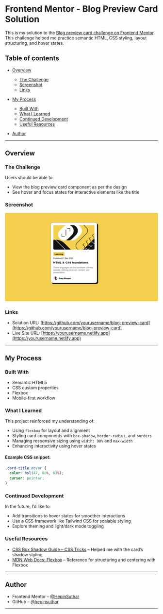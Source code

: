 # Frontend Mentor - Blog Preview Card Solution

This is my solution to the [Blog preview card challenge on Frontend Mentor](https://www.frontendmentor.io/challenges/blog-preview-card-ckPaj01IcS). This challenge helped me practice semantic HTML, CSS styling, layout structuring, and hover states.

## Table of contents

* [Overview](#overview)
  * [The Challenge](#the-challenge)
  * [Screenshot](#screenshot)
  * [Links](#links)
* [My Process](#my-process)

  * [Built With](#built-with)
  * [What I Learned](#what-i-learned)
  * [Continued Development](#continued-development)
  * [Useful Resources](#useful-resources)
* [Author](#author)

---

## Overview

### The Challenge

Users should be able to:

* View the blog preview card component as per the design
* See hover and focus states for interactive elements like the title

### Screenshot

![Blog Preview Card Screenshot](./preview.png)

### Links

* Solution URL: [https://github.com/yourusername/blog-preview-card](https://github.com/yourusername/blog-preview-card)
* Live Site URL: [https://yourusername.netlify.app](https://yourusername.netlify.app)

---

## My Process

### Built With

* Semantic HTML5
* CSS custom properties
* Flexbox
* Mobile-first workflow

### What I Learned

This project reinforced my understanding of:

* Using `flexbox` for layout and alignment
* Styling card components with `box-shadow`, `border-radius`, and `borders`
* Managing responsive sizing using `width: 90%` and `max-width`
* Enhancing interactivity using hover states

#### Example CSS snippet:

```css
.card-title:hover {
  color: hsl(47, 88%, 63%);
  cursor: pointer;
}
```

### Continued Development

In the future, I’d like to:

* Add transitions to hover states for smoother interactions
* Use a CSS framework like Tailwind CSS for scalable styling
* Explore theming and light/dark mode toggling

### Useful Resources

* [CSS Box Shadow Guide – CSS Tricks](https://css-tricks.com/almanac/properties/b/box-shadow/) – Helped me with the card’s shadow styling
* [MDN Web Docs: Flexbox](https://developer.mozilla.org/en-US/docs/Web/CSS/flex) – Reference for structuring and centering with Flexbox

---

## Author

* Frontend Mentor – [@HepinSuthar](https://www.frontendmentor.io/home)
* GitHub – [@hepinsuthar](https://github.com/hepinsuthar)

---
